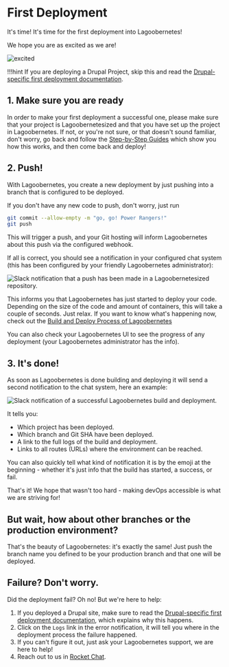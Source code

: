 # First Deployment
 It's time! It's time for the first deployment into Lagoobernetes!

 We hope you are as excited as we are!

![excited](https://i.giphy.com/media/7kVRZwYRwF1ok/giphy-downsized.gif)

!!!hint
    If you are deploying a Drupal Project, skip this and read the [Drupal-specific first deployment documentation](drupal/first_deployment.md).


## 1. Make sure you are ready

In order to make your first deployment a successful one, please make sure that your project is Lagoobernetesized and that you have set up the project in Lagoobernetes. If not, or you're not sure, or that doesn't sound familiar, don't worry, go back and follow the [Step-by-Step Guides](setup_project.md) which show you how this works, and then come back and deploy!

## 2. Push!

With Lagoobernetes, you create a new deployment by just pushing into a branch that is configured to be deployed.

If you don't have any new code to push, don't worry, just run

```bash
git commit --allow-empty -m "go, go! Power Rangers!"
git push
```

This will trigger a push, and your Git hosting will inform Lagoobernetes about this push via the configured webhook.

If all is correct, you should see a notification in your configured chat system \(this has been configured by your friendly Lagoobernetes administrator\):

![Slack notification that a push has been made in a Lagoobernetesized repository.](/images/first_deployment_slack_start.jpg)

This informs you that Lagoobernetes has just started to deploy your code. Depending on the size of the code and amount of containers, this will take a couple of seconds. Just relax. If you want to know what's happening now, check out the [Build and Deploy Process of Lagoobernetes](build_deploy_process.md)

You can also check your Lagoobernetes UI to see the progress of any deployment \(your Lagoobernetes administrator has the info\).

## 3. It's done!

As soon as Lagoobernetes is done building and deploying it will send a second notification to the chat system, here an example:

![Slack notification of a successful Lagoobernetes build and deployment.](/images/first_deployment_slack_2nd_success.jpg)

It tells you:

* Which project has been deployed.
* Which branch and Git SHA have been deployed.
* A link to the full logs of the build and deployment.
* Links to all routes \(URLs\) where the environment can be reached.

You can also quickly tell what kind of notification it is by the emoji at the beginning - whether it's just info that the build has started, a success, or fail.

That's it! We hope that wasn't too hard - making devOps accessible is what we are striving for!

## But wait, how about other branches or the production environment?

That's the beauty of Lagoobernetes: it's exactly the same! Just push the branch name you defined to be your production branch and that one will be deployed.

## Failure? Don't worry.

Did the deployment fail? Oh no! But we're here to help:

1. If you deployed a Drupal site, make sure to read the [Drupal-specific first deployment documentation](drupal/first_deployment.md), which explains why this happens.
2. Click on the `Logs` link in the error notification, it will tell you where in the deployment process the failure happened.
3. If you can't figure it out, just ask your Lagoobernetes support, we are here to help!
4. Reach out to us in [Rocket Chat](https://amazeeio.rocket.chat/home).

